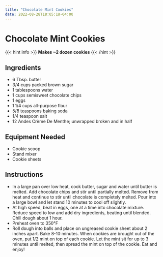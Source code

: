 ```yaml
---
title: "Chocolate Mint Cookies"
date: 2022-08-28T18:05:18-04:00
---
```


# Chocolate Mint Cookies

{{< hint info >}}
**Makes ~2 dozen cookies**
{{< /hint >}}

## Ingredients

- 6 Tbsp. butter
- 3/4 cups packed brown sugar
- 1 tablespoons water
- 1 cups semisweet chocolate chips
- 1 eggs
- 1 1/4 cups all-purpose flour
- 5/8 teaspoons baking soda
- 1/4 teaspoon salt
- 12 Andes Crème De Menthe; unwrapped broken and in half

## Equipment Needed

- Cookie scoop
- Stand mixer
- Cookie sheets

## Instructions

- In a large pan over low heat, cook butter, sugar and water until butter is melted. Add chocolate chips and stir until partially melted. Remove from heat and continue to stir until chocolate is completely melted. Pour into a large bowl and let stand 10 minutes to cool off slightly.
- At high speed, beat in eggs, one at a time into chocolate mixture. Reduce speed to low and add dry ingredients, beating until blended. Chill dough about 1 hour.
- Preheat oven to 350&deg;F
- Roll dough into balls and place on ungreased cookie sheet about 2 inches apart. Bake 8-10 minutes. When cookies are brought out of the oven, put 1/2 mint on top of each cookie. Let the mint sit for up to 3 minutes until melted, then spread the mint on top of the cookie. Eat and enjoy!
